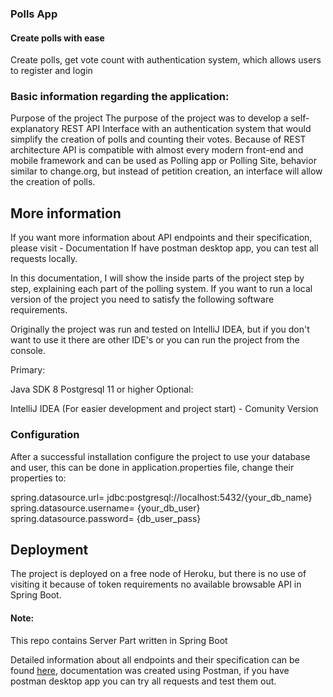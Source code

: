 ### Polls App
#### Create polls with ease
Create polls, get vote count with authentication system, which allows users to register and login
  
### Basic information regarding the application:

Purpose of the project
The purpose of the project was to develop a self-explanatory REST API Interface with an authentication system that would simplify the creation of polls and counting their votes. Because of REST architecture API is compatible with almost every modern front-end and mobile framework and can be used as Polling app or Polling Site, behavior similar to change.org, but instead of petition creation, an interface will allow the creation of polls.

## More information
If you want more information about API endpoints and their specification, please visit - Documentation If have postman desktop app, you can test all requests locally.

In this documentation, I will show the inside parts of the project step by step, explaining each part of the polling system. If you want to run a local version of the project you need to satisfy the following software requirements.

Originally the project was run and tested on IntelliJ IDEA, but if you don't want to use it there are other IDE's or you can run the project from the console.

Primary:

Java SDK 8 
Postgresql 11 or higher
Optional:

IntelliJ IDEA (For easier development and project start) - Comunity Version
### Configuration
After a successful installation configure the project to use your database and user, this can be done in application.properties file, change their properties to:

spring.datasource.url= jdbc:postgresql://localhost:5432/{your_db_name}
spring.datasource.username= {your_db_user}
spring.datasource.password= {db_user_pass}
## Deployment
The project is deployed on a free node of Heroku, but there is no use of visiting it because of token requirements no available browsable API in Spring Boot.


#### Note:
This repo contains Server Part written in Spring Boot

Detailed information about all endpoints and their specification can be found [here](https://documenter.getpostman.com/view/6754479/Szt8covo?version=latest#35a2fc61-8988-4c78-9ec3-7f779e53dee2),
documentation was created using Postman, if you have postman desktop app you can try all requests and test them out.
